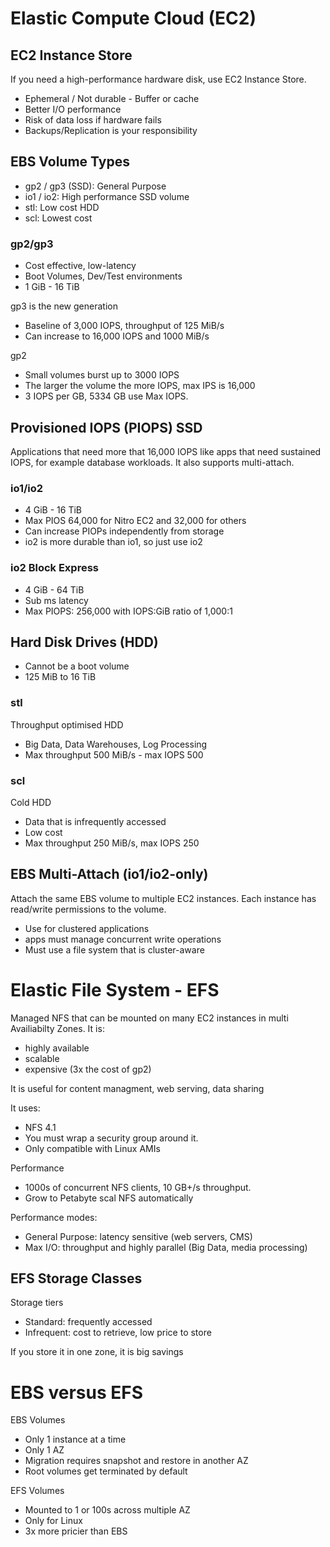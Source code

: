 # Elastic Compute Cloud (EC2)

## EC2 Instance Store

If you need a high-performance hardware disk, use EC2 Instance Store.

- Ephemeral / Not durable - Buffer or cache
- Better I/O performance
- Risk of data loss if hardware fails
- Backups/Replication is your responsibility

## EBS Volume Types

- gp2 / gp3 (SSD): General Purpose
- io1 / io2: High performance SSD volume
- stl:  Low cost HDD
- scl: Lowest cost

### gp2/gp3

- Cost effective, low-latency
- Boot Volumes, Dev/Test environments
- 1 GiB - 16 TiB

gp3 is the new generation
- Baseline of 3,000 IOPS, throughput of 125 MiB/s
- Can increase to 16,000 IOPS and 1000 MiB/s

gp2 
- Small volumes burst up to 3000 IOPS
- The larger the volume the more IOPS, max IPS is 16,000
- 3 IOPS per GB, 5334 GB use Max IOPS.

## Provisioned IOPS (PIOPS) SSD

Applications that need more that 16,000 IOPS like apps that need sustained IOPS, for example database workloads. It also supports multi-attach.

### io1/io2 
- 4 GiB - 16 TiB
- Max PIOS 64,000 for Nitro EC2 and 32,000 for others
- Can increase PIOPs independently from storage
- io2 is more durable than io1, so just use io2

### io2 Block Express
- 4 GiB - 64 TiB
- Sub ms latency
- Max PIOPS: 256,000 with IOPS:GiB ratio of 1,000:1

## Hard Disk Drives (HDD)

- Cannot be a boot volume
- 125 MiB to 16 TiB

### stl

Throughput optimised HDD
- Big Data, Data Warehouses, Log Processing
- Max throughput 500 MiB/s - max IOPS 500

### scl

Cold HDD
- Data that is infrequently accessed
- Low cost
- Max throughput 250 MiB/s, max IOPS 250


## EBS Multi-Attach (io1/io2-only)

Attach the same EBS volume to multiple EC2 instances. Each instance has read/write permissions to the volume.

- Use for clustered applications
- apps must manage concurrent write operations
- Must use a file system that is cluster-aware

# Elastic File System - EFS

Managed NFS that can be mounted on many EC2 instances in multi Availiabilty Zones. It is:
- highly available
- scalable
- expensive (3x the cost of gp2)

It is useful for content managment, web serving, data sharing

It uses:
- NFS 4.1
- You must wrap a security group around it.
- Only compatible with Linux AMIs

Performance
- 1000s of concurrent NFS clients, 10 GB+/s throughput.
- Grow to Petabyte scal NFS automatically

Performance modes:
- General Purpose: latency sensitive (web servers, CMS)
- Max I/O: throughput and highly parallel (Big Data, media processing)

## EFS Storage Classes

Storage tiers

- Standard: frequently accessed
- Infrequent: cost to retrieve, low price to store

If you store it in one zone, it is big savings


# EBS versus EFS

EBS Volumes
- Only 1 instance at a time
- Only 1 AZ
- Migration requires snapshot and restore in another AZ
- Root volumes get terminated by default

EFS Volumes
- Mounted to 1 or 100s across multiple AZ
- Only for Linux
- 3x more pricier than EBS
